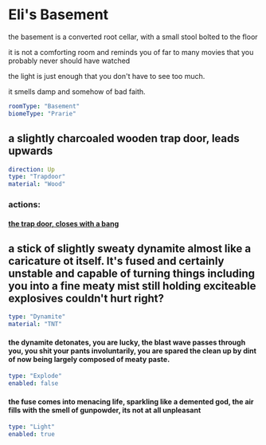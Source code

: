 # Eli's Basement

the basement is a converted root cellar, with a small stool bolted to the floor

it is not a comforting room and reminds you of far to many movies that you probably never should have watched

the light is just enough that you don't have to see too much.

it smells damp and somehow of bad faith.


```yaml
roomType: "Basement"
biomeType: "Prarie"
```

## a slightly charcoaled wooden trap door, leads upwards

```yaml
direction: Up
type: "Trapdoor"
material: "Wood"
```

### actions:

#### [the trap door, closes with a bang](elis-barn.md)

## a stick of slightly sweaty dynamite almost like a caricature ot itself. It's fused and certainly unstable and capable of turning things including you into a fine meaty mist still holding exciteable explosives couldn't hurt right?

```yaml
type: "Dynamite"
material: "TNT"
```

#### the dynamite detonates, you are lucky, the blast wave passes through you, you shit your pants involuntarily, you are spared the clean up by dint of now being largely composed of meaty paste. 

```yaml
type: "Explode"
enabled: false
```

#### the fuse comes into menacing life, sparkling like a demented god, the air fills with the smell of gunpowder, its not at all unpleasant

<!-- needs a timer like 3 actions pre it explodes so we need a specialised routine
    we might in fact handle this kind of thing but adding IV's and respective
    flags that we can check in main()
 -->
```yaml
type: "Light"
enabled: true
```


